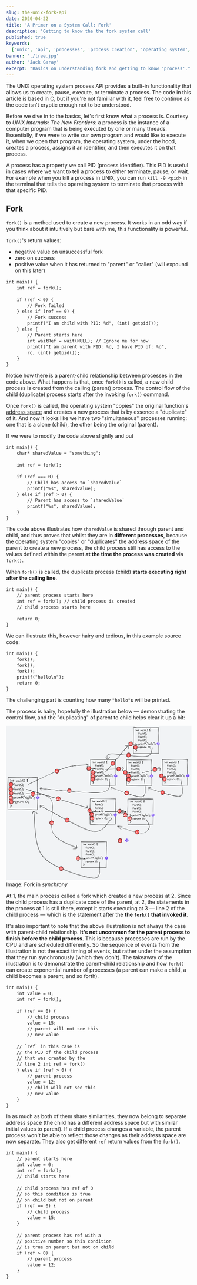 ```yaml
---
slug: the-unix-fork-api
date: 2020-04-22
title: 'A Primer on a System Call: Fork'
description: 'Getting to know the the fork system call'
published: true
keywords:
  ['unix', 'api', 'processes', 'process creation', 'operating system', 'fork']
banner: './tree.jpg'
author: 'Jack Garay'
excerpt: "Basics on understanding fork and getting to know 'process'."
---
```


The UNIX operating system process API provides a built-in functionality that allows us to create, pause, execute, or terminate a process. The code in this article is based in [C](<https://en.wikipedia.org/wiki/C_(programming_language)>), but if you're not familiar with it, feel free to continue as the code isn't cryptic enough not to be understood.

Before we dive in to the basics, let's first know what a process is. Courtesy to _UNIX Internals: The New Frontiers_: a process is the instance of a computer program that is being executed by one or many threads. Essentially, if we were to write our own program and would like to execute it, when we open that program, the operating system, under the hood, creates a process, assigns it an identifier, and then executes it on that process.

A process has a property we call PID (process identifier). This PID is useful in cases where we want to tell a process to either terminate, pause, or wait. For example when you kill a process in UNIX, you can run `kill -9 <pid>` in the terminal that tells the operating system to terminate that process with that specific PID.

## Fork

`fork()` is a method used to create a new process. It works in an odd way if you think about it intuitively but bare with me, this functionality is powerful.

`fork()`'s return values:

- negative value on unsuccessful fork
- zero on success
- positive value when it has returned to "parent" or "caller" (will expound on this later)

```
int main() {
    int ref = fork();

    if (ref < 0) {
        // Fork failed
    } else if (ref == 0) {
        // Fork success
        printf("I am child with PID: %d", (int) getpid());
    } else {
        // Parent starts here
        int waitRef = wait(NULL); // Ignore me for now
        printf("I am parent with PID: %d, I have PID of: %d",
        rc, (int) getpid());
    }
}
```

Notice how there is a parent-child relationship between processes in the code above. What happens is that, once `fork()` is called, a new child process is created from the calling (parent) process. The control flow of the child (duplicate) process starts after the invoking `fork()` command.

Once `fork()` is called, the operating system "copies" the original function's [address space](https://en.wikipedia.org/wiki/Virtual_address_space) and creates a new process that is by essence a "duplicate" of it. And now it looks like we have two "simultaneous" processes running: one that is a clone (child), the other being the original (parent).

If we were to modify the code above slightly and put

```
int main() {
    char* sharedValue = "something";

    int ref = fork();

    if (ref === 0) {
        // Child has access to `sharedValue`
        printf("%s", sharedValue);
    } else if (ref > 0) {
        // Parent has access to `sharedValue`
        printf("%s", sharedValue);
    }
}
```

The code above illustrates how `sharedValue` is shared through parent and child, and thus proves that whilst they are in **different processes**, because the operating system "copies" or "duplicates" the address space of the parent to create a new process, the child process still has access to the values defined within the parent **at the time the process was created** via `fork()`.

When `fork()` is called, the duplicate process (child) **starts executing right after the calling line**.

```
int main() {
    // parent process starts here
    int ref = fork(); // child process is created
    // child process starts here

    return 0;
}
```

We can illustrate this, however hairy and tedious, in this example source code:

```
int main() {
    fork();
    fork();
    fork();
    printf("hello\n");
    return 0;
}
```

The challenging part is counting how many `"hello"`s will be printed.

The process is hairy, hopefully the illustration below &mdash; demonstrating the control flow, and the "duplicating" of parent to child helps clear it up a bit:

![Fork Illustration](./fork.png 'Fork Illustration')
Image: Fork in _synchrony_

At 1, the main process called a fork which created a new process at 2. Since the child process has a duplicate code of the parent, at 2, the statements in the process at 1 is still there, except it starts executing at 3 &mdash; line 2 of the child process &mdash; which is the statement after the **the `fork()` that invoked it**.

It's also important to note that the above illustration is not always the case with parent-child relationship. **It's not uncommon for the parent process to finish before the child process**. This is because processes are run by the CPU and are scheduled differently. So the sequence of events from the illustration is not the exact timing of events, but rather under the assumption that they run synchronously (which they don't). The takeaway of the illustration is to demonstrate the parent-child relationship and how `fork()` can create exponential number of processes (a parent can make a child, a child becomes a parent, and so forth).

```
int main() {
    int value = 0;
    int ref = fork();

    if (ref == 0) {
        // child process
        value = 15;
        // parent will not see this
        // new value

    // `ref` in this case is
    // the PID of the child process
    // that was created by the
    // line 2 int ref = fork()
    } else if (ref > 0) {
        // parent process
        value = 12;
        // child will not see this
        // new value
    }
}
```

In as much as both of them share similarities, they now belong to separate address space (the child has a different address space but with similar initial values to parent). If a child process changes a variable, the parent process won't be able to reflect those changes as their address space are now separate. They also get different `ref` return values from the `fork()`.

```
int main() {
    // parent starts here
    int value = 0;
    int ref = fork();
    // child starts here

    // child process has ref of 0
    // so this condition is true
    // on child but not on parent
    if (ref == 0) {
        // child process
        value = 15;
    }

    // parent process has ref with a
    // positive number so this condition
    // is true on parent but not on child
    if (ref > 0) {
        // parent process
        value = 12;
    }
}
```
